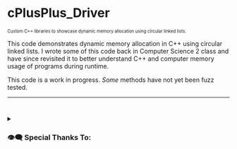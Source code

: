 # cPlusPlus_Driver
<sub><sup>Custom C++ libraries to showcase dynamic memory allocation using circular linked lists.</sup></sub><br>

This code demonstrates dynamic memory allocation in C++ using circular linked lists.
I wrote some of this code back in Computer Science 2 class and have since revisited it to better understand C++ and computer memory usage of programs during runtime.

This code is a work in progress. *Some* methods have not yet been fuzz tested.

---
#
#

<details>
	<summary><h3>👁‍🗨 Special Thanks To:</h3></summary>
    <sub><sup>Thank you for teaching C++ with a focus on memory management!</sup></sub><br>
	- <sub><sup>Doug Jones - Computer Science 2</sup></sub><br>
	- <sub><sup>The Cherno - youtube[.]com/@TheCherno</sup></sub><br>
	- <sub><sup>Low Level Learning - youtube[.]com/@LowLevelLearning</sup></sub><br>
</details>
